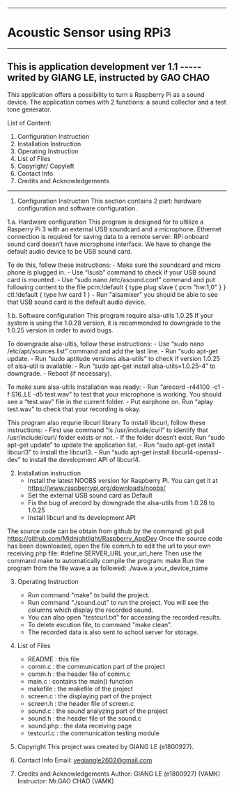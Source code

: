 --------------------------------
# Acoustic Sensor using RPi3
--------------------------------

## This is application development ver 1.1 ----- writed by GIANG LE, instructed by GAO CHAO

This application offers a possibility to turn a Raspberry Pi as a sound device.
The application comes with 2 functions: a sound collector and a test tone generator.

List of Content:
1. Configuration Instruction
2. Installation Instruction
3. Operating Instruction
4. List of Files
5. Copyright/ Copyleft
6. Contact Info
7. Credits and Acknowledgements
--------------------------------

1. Configuration Instruction
This section contains 2 part: hardware configuration and software configuration.

1.a. Hardware configuration
This program is designed for to ultilize a Rasperry Pi 3 with an external USB soundcard and a microphone.
Ethernet connection is required for saving data to a remote server.
RPi onboard sound card doesn’t have microphone interface. We have to change the default audio device to be USB sound card.

To do this, follow these instructions:
    - Make sure the soundcard and micro phone is plugged in.
    - Use “lsusb” command to check if your USB sound card is mounted.
    - Use “sudo nano /etc/asound.conf” command and put following content to the file
                    pcm.!default {
                    type plug
                    slave {
                    pcm "hw:1,0"
                    }
                    }
                    ctl.!default {
                    type hw
                    card 1
                    }
    - Run "alsamixer" you should be able to see that USB sound card is the default audio device.
  
1.b. Software configuration
This program require alsa-utils 1.0.25
If your system is using the 1.0.28 version, it is recommended to downgrade to the 1.0.25 version in order to avoid bugs.

To downgrade alsa-ultis, follow these instructions:
    - Use “sudo nano /etc/apt/sources.list” command and add the last line.
    - Run “sudo apt-get update.
    - Run “sudo aptitude versions alsa-utils” to check if version 1.0.25 of alsa-util is available:
    - Run “sudo apt-get install alsa-utils=1.0.25-4” to downgrade.
    - Reboot (if necessary).

To make sure alsa-ultils installation was ready:
    - Run “arecord -r44100 -c1 -f S16_LE -d5 test.wav” to test that your microphone is working. You should see a “test.wav” file in the current folder.
    - Put earphone on. Run “aplay test.wav” to check that your recording is okay.

This program also requrie libcurl library
To install libcurl, follow these instructions:
    - First use command “ls /usr/include/curl” to identify that /usr/include/curl/ folder exists or not.
    - If the folder doesn’t exist. Run “sudo apt-get update” to update the application list.
    - Run “sudo apt-get install libcurl3” to install the libcurl3.
    - Run “sudo apt-get install libcurl4-openssl-dev” to install the development API of libcurl4.


2. Installation instruction
    - Install the latest NOOBS version for Raspberry Pi. You can get it at https://www.raspberrypi.org/downloads/noobs/
    - Set the external USB sound card as Default
    - Fix the bug of arecord by downgrade the alsa-utils from 1.0.28 to 1.0.25
    - Install libcurl and its development API

The source code can be obtain from github by the command: git pull https://github.com/Midnightlight/Raspberry_AppDev
Once the source code has been downloaded, open the file comm.h to edit the url to your own receiving php file:
#define SERVER_URL your_url_here
Then use the command make to automatically compile the program: make
Run the program from the file wave.a as followed: ./wave.a your_device_name


3. Operating Instruction
    - Run command "make" to build the project.
    - Run command "./sound.out" to run the project. You will see the columns which display the recorded sound.
    - You can also open "testcurl.txt" for accessing the recorded results.
    - To delete excution file, to command "make clean".
    - The recorded data is also sent to school server for storage.


4. List of Files
    - README : this file
    - comm.c : the communication part of the project
    - comm.h : the header file of comm.c
    - main.c : contains the main() function
    - makefile : the makefile of the project
    - screen.c : the displaying part of the project
    - screen.h : the header file of screen.c
    - sound.c : the sound analyzing part of the project
    - sound.h : the header file of the sound.c
    - sound.php : the data receiving page
    - testcurl.c : the communication testing module


5. Copyright
This project was created by GIANG LE (e1800927).


6. Contact Info
Email: vegiangle2602@gmail.com


7. Credits and Acknowledgements
Author: GIANG LE (e1800927) (VAMK)
Instructor: Mr.GAO CHAO (VAMK)

